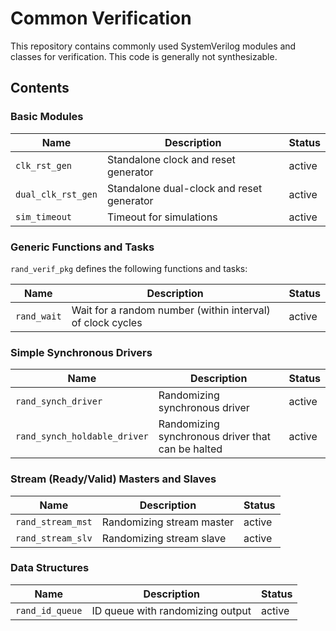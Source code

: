 # Common Verification

This repository contains commonly used SystemVerilog modules and classes for verification.  This
code is generally not synthesizable.

## Contents

### Basic Modules

|        Name        |                Description                | Status |
| ------------------ | ----------------------------------------- | ------ |
| `clk_rst_gen`      | Standalone clock and reset generator      | active |
| `dual_clk_rst_gen` | Standalone dual-clock and reset generator | active |
| `sim_timeout`      | Timeout for simulations                   | active |

### Generic Functions and Tasks

`rand_verif_pkg` defines the following functions and tasks:

|         Name        |                        Description                          | Status |
|---------------------|-------------------------------------------------------------|--------|
| `rand_wait`         | Wait for a random number (within interval) of clock cycles  | active |

### Simple Synchronous Drivers

|              Name             |                   Description                     | Status |
|-------------------------------|---------------------------------------------------|--------|
| `rand_synch_driver`           | Randomizing synchronous driver                    | active |
| `rand_synch_holdable_driver`  | Randomizing synchronous driver that can be halted | active |

### Stream (Ready/Valid) Masters and Slaves

|      Name         |             Description               | Status |
|-------------------|---------------------------------------|--------|
| `rand_stream_mst` | Randomizing stream master             | active |
| `rand_stream_slv` | Randomizing stream slave              | active |

### Data Structures

|      Name         |             Description               | Status |
|-------------------|---------------------------------------|--------|
| `rand_id_queue`   | ID queue with randomizing output      | active |
